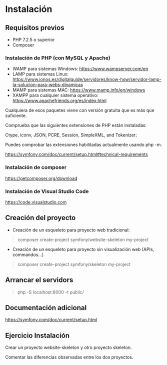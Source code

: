 # Instalación
## Requisitos previos

- PHP 7.2.5 o superior
- Composer

### Instalación de PHP (con MySQL y Apache)

- WAMP para sistemas Windows: https://www.wampserver.com/en
- LAMP para sistemas Linux: https://www.ionos.es/digitalguide/servidores/know-how/servidor-lamp-la-solucion-para-webs-dinamicas
- MAMP para sistemas MAC: https://www.mamp.info/en/windows
- XAMPP para cualquier sistema operativo: https://www.apachefriends.org/es/index.html

Cualquiera de esos paquetes viene con versión gratuita que es más que suficiente.

Comprueba que las siguientes extensiones de PHP están instaladas:

Ctype, iconv, JSON, PCRE, Session, SimpleXML, and Tokenizer;

Puedes comprobar las extensiones habilitadas actualmente usando php -m.

https://symfony.com/doc/current/setup.html#technical-requirements

### Instalación de composer

https://getcomposer.org/download

### Instalación de Visual Studio Code

https://code.visualstudio.com

## Creación del proyecto

- Creación de un esqueleto para proyecto web tradicional:

> composer create-project symfony/website-skeleton my-project

- Creación de un esqueleto para proyecto sin visualización web (APIs, commandos...)

> composer create-project symfony/skeleton my-project

## Arrancar el servidors

> php -S localhost:8000 -t public/

## Documentación adicional

https://symfony.com/doc/current/setup.html
## Ejercicio Instalación

Crear un proyecto website-skeleton y otro proyecto skeleton.

Comentar las diferencias observadas entre los dos proyectos.
